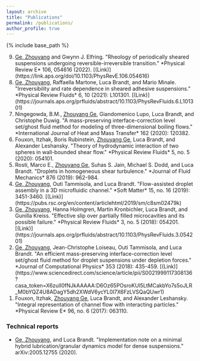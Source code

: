 ```yaml
---
layout: archive
title: "Publications"
permalink: /publications/
author_profile: true
---
```


<!-- {% if site.author.googlescholar %}
  You can also find my articles on <u><a href="{{author.googlescholar}}">my Google Scholar profile</a>.</u>
{% endif %} -->

{% include base_path %}

<!-- {% for post in site.publications reversed %}
  {% include archive-single.html %}
{% endfor %} -->

<ol reversed>

<li> <u>Ge, Zhouyang</u> and Gwynn J. Elfring. "Rheology of periodically sheared suspensions undergoing reversible-irreversible transition." *Physical Review E* 106, 054616 (2022).
[(Link)](https://link.aps.org/doi/10.1103/PhysRevE.106.054616)
</li>

<li> <u>Ge, Zhouyang</u>, Raffaella Martone, Luca Brandt, and Mario Minale. "Irreversibility and rate dependence in sheared adhesive suspensions." *Physical Review Fluids* 6, 10 (2021): L101301.
[(Link)](https://journals.aps.org/prfluids/abstract/10.1103/PhysRevFluids.6.L101301)
</li>

<li> Ningegowda, B.M., <u>Zhouyang Ge</u>, Giandomenico Lupo, Luca Brandt, and Christophe Duwig. "A mass-preserving interface-correction level set/ghost fluid method for modeling of three-dimensional boiling flows." *International Journal of Heat and Mass Transfer* 162 (2020): 120382.
</li>

<li> Fouxon, Itzhak, Boris Rubinstein, <u>Zhouyang Ge</u>, Luca Brandt, and Alexander Leshansky. "Theory of hydrodynamic interaction of two spheres in wall-bounded shear flow." *Physical Review Fluids* 5, no. 5 (2020): 054101.
</li>

<li> Rosti, Marco E., <u>Zhouyang Ge</u>, Suhas S. Jain, Michael S. Dodd, and Luca Brandt. "Droplets in homogeneous shear turbulence." *Journal of Fluid Mechanics* 876 (2019): 962-984.
</li>

<li> <u>Ge, Zhouyang</u>, Outi Tammisola, and Luca Brandt. "Flow-assisted droplet assembly in a 3D microfluidic channel." *Soft Matter* 15, no. 16 (2019): 3451-3460.
[(Link)](https://pubs.rsc.org/en/content/articlehtml/2019/sm/c8sm02479k)
</li>

<li> <u>Ge, Zhouyang</u>, Hanna Holmgren, Martin Kronbichler, Luca Brandt, and Gunilla Kreiss. "Effective slip over partially filled microcavities and its possible failure." *Physical Review Fluids* 3, no. 5 (2018): 054201.
[(Link)](https://journals.aps.org/prfluids/abstract/10.1103/PhysRevFluids.3.054201)
</li>

<li> <u>Ge, Zhouyang</u>, Jean-Christophe Loiseau, Outi Tammisola, and Luca Brandt. "An efficient mass-preserving interface-correction level set/ghost fluid method for droplet suspensions under depletion forces." *Journal of Computational Physics* 353 (2018): 435-459. [(Link)](https://www.sciencedirect.com/science/article/pii/S0021999117308136?casa_token=X6zulI0fNJkAAAAA:D6Oz65POsroKUl5LtMCakbYo7s5oJLR_M0bYQZ4U8ADagY5dh2XWdV6ycYL0l7X6FzLVSQaQUwr1)
</li>

<li> Fouxon, Itzhak, <u>Zhouyang Ge</u>, Luca Brandt, and Alexander Leshansky. "Integral representation of channel flow with interacting particles." *Physical Review E* 96, no. 6 (2017): 063110.
</li>

</ol>

### Technical reports

* <u>Ge, Zhouyang</u>, and Luca Brandt. "Implementation note on a minimal hybrid lubrication/granular dynamics model for dense suspensions." arXiv:2005.12755 (2020).
